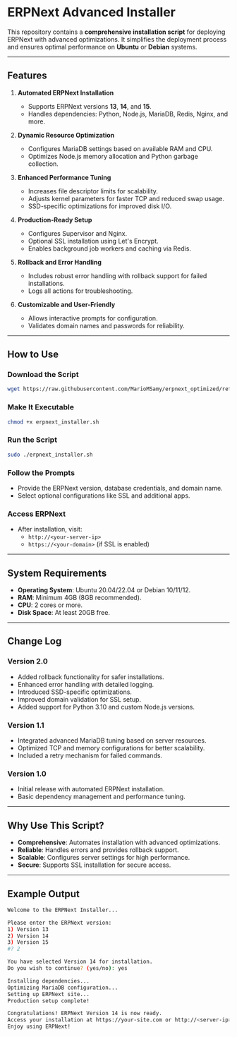 # ERPNext Advanced Installer

This repository contains a **comprehensive installation script** for deploying ERPNext with advanced optimizations. It simplifies the deployment process and ensures optimal performance on **Ubuntu** or **Debian** systems.

---

## Features

1. **Automated ERPNext Installation**
   - Supports ERPNext versions **13**, **14**, and **15**.
   - Handles dependencies: Python, Node.js, MariaDB, Redis, Nginx, and more.

2. **Dynamic Resource Optimization**
   - Configures MariaDB settings based on available RAM and CPU.
   - Optimizes Node.js memory allocation and Python garbage collection.

3. **Enhanced Performance Tuning**
   - Increases file descriptor limits for scalability.
   - Adjusts kernel parameters for faster TCP and reduced swap usage.
   - SSD-specific optimizations for improved disk I/O.

4. **Production-Ready Setup**
   - Configures Supervisor and Nginx.
   - Optional SSL installation using Let's Encrypt.
   - Enables background job workers and caching via Redis.

5. **Rollback and Error Handling**
   - Includes robust error handling with rollback support for failed installations.
   - Logs all actions for troubleshooting.

6. **Customizable and User-Friendly**
   - Allows interactive prompts for configuration.
   - Validates domain names and passwords for reliability.

---

## How to Use

### Download the Script
```bash
wget https://raw.githubusercontent.com/MarioMSamy/erpnext_optimized/refs/heads/main/erpnext_installer.sh
```

### Make It Executable
```bash
chmod +x erpnext_installer.sh
```

### Run the Script
```bash
sudo ./erpnext_installer.sh
```

### Follow the Prompts
- Provide the ERPNext version, database credentials, and domain name.
- Select optional configurations like SSL and additional apps.

### Access ERPNext
- After installation, visit:
  - `http://<your-server-ip>`
  - `https://<your-domain>` (if SSL is enabled)

---

## System Requirements

- **Operating System**: Ubuntu 20.04/22.04 or Debian 10/11/12.
- **RAM**: Minimum 4GB (8GB recommended).
- **CPU**: 2 cores or more.
- **Disk Space**: At least 20GB free.

---

## Change Log

### Version 2.0
- Added rollback functionality for safer installations.
- Enhanced error handling with detailed logging.
- Introduced SSD-specific optimizations.
- Improved domain validation for SSL setup.
- Added support for Python 3.10 and custom Node.js versions.

### Version 1.1
- Integrated advanced MariaDB tuning based on server resources.
- Optimized TCP and memory configurations for better scalability.
- Included a retry mechanism for failed commands.

### Version 1.0
- Initial release with automated ERPNext installation.
- Basic dependency management and performance tuning.

---

## Why Use This Script?

- **Comprehensive**: Automates installation with advanced optimizations.
- **Reliable**: Handles errors and provides rollback support.
- **Scalable**: Configures server settings for high performance.
- **Secure**: Supports SSL installation for secure access.

---

## Example Output

```bash
Welcome to the ERPNext Installer...

Please enter the ERPNext version:
1) Version 13
2) Version 14
3) Version 15
#? 2

You have selected Version 14 for installation.
Do you wish to continue? (yes/no): yes

Installing dependencies...
Optimizing MariaDB configuration...
Setting up ERPNext site...
Production setup complete!

Congratulations! ERPNext Version 14 is now ready.
Access your installation at https://your-site.com or http://<server-ip>.
Enjoy using ERPNext!

